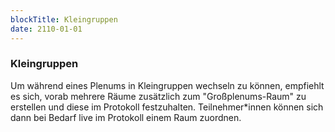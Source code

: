 ```yaml
---
blockTitle: Kleingruppen
date: 2110-01-01
---
```

### Kleingruppen

Um während eines Plenums in Kleingruppen wechseln zu können, empfiehlt es sich, vorab mehrere Räume zusätzlich zum "Großplenums-Raum" zu erstellen und diese im Protokoll festzuhalten. Teilnehmer\*innen können sich dann bei Bedarf live im Protokoll einem Raum zuordnen.
